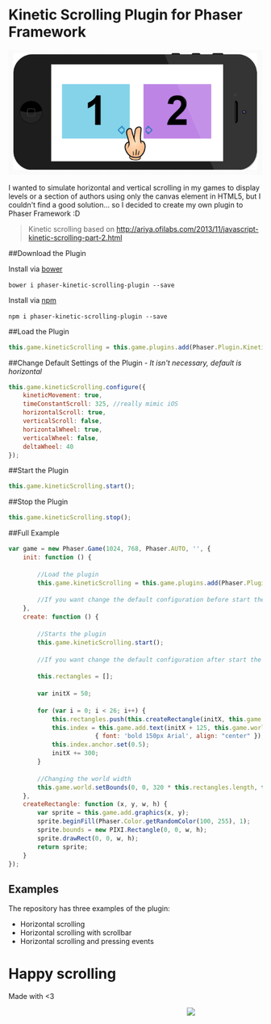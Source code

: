 # Kinetic Scrolling Plugin for Phaser Framework

![Kinetic Scrolling Plugin](https://raw.githubusercontent.com/jdnichollsc/Phaser-Kinetic-Scrolling-Plugin/gh-pages/img/plugin.png)

I wanted to simulate horizontal and vertical scrolling in my games to display levels or a section of authors using only the canvas element in HTML5, but I couldn't find a good solution... so I decided to create my own plugin to Phaser Framework :D

> Kinetic scrolling based on http://ariya.ofilabs.com/2013/11/javascript-kinetic-scrolling-part-2.html

##Download the Plugin

Install via [bower](http://bower.io)

`bower i phaser-kinetic-scrolling-plugin --save`

Install via [npm](https://www.npmjs.com)

`npm i phaser-kinetic-scrolling-plugin --save`

##Load the Plugin

```javascript
this.game.kineticScrolling = this.game.plugins.add(Phaser.Plugin.KineticScrolling);
```

##Change Default Settings of the Plugin - *_It isn't necessary, default is horizontal_*

```javascript
this.game.kineticScrolling.configure({
    kineticMovement: true,
    timeConstantScroll: 325, //really mimic iOS
    horizontalScroll: true,
    verticalScroll: false,
    horizontalWheel: true,
    verticalWheel: false,
    deltaWheel: 40
});
```

##Start the Plugin

```javascript
this.game.kineticScrolling.start();
```

##Stop the Plugin

```javascript
this.game.kineticScrolling.stop();
```

##Full Example

```javascript
var game = new Phaser.Game(1024, 768, Phaser.AUTO, '', {
    init: function () {

        //Load the plugin
        this.game.kineticScrolling = this.game.plugins.add(Phaser.Plugin.KineticScrolling);

        //If you want change the default configuration before start the plugin
    },
    create: function () {

        //Starts the plugin
        this.game.kineticScrolling.start();

        //If you want change the default configuration after start the plugin

        this.rectangles = [];

        var initX = 50;

        for (var i = 0; i < 26; i++) {
            this.rectangles.push(this.createRectangle(initX, this.game.world.centerY - 100, 250, 200));
            this.index = this.game.add.text(initX + 125, this.game.world.centerY, i + 1,
                        { font: 'bold 150px Arial', align: "center" });
            this.index.anchor.set(0.5);
            initX += 300;
        }

        //Changing the world width
        this.game.world.setBounds(0, 0, 320 * this.rectangles.length, this.game.height);
    },
    createRectangle: function (x, y, w, h) {
        var sprite = this.game.add.graphics(x, y);
        sprite.beginFill(Phaser.Color.getRandomColor(100, 255), 1);
        sprite.bounds = new PIXI.Rectangle(0, 0, w, h);
        sprite.drawRect(0, 0, w, h);
        return sprite;
    }
});
```

## Examples
The repository has three examples of the plugin:
- Horizontal scrolling
- Horizontal scrolling with scrollbar
- Horizontal scrolling and pressing events

# Happy scrolling
Made with <3

<img width="150px" src="http://phaser.azurewebsites.net/assets/nicholls.png" align="right">